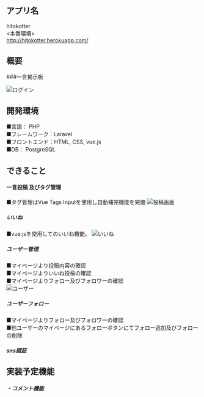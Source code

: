 ## アプリ名

hitokotter<br>
<本番環境><br>
http://hitokotter.herokuapp.com/
<br>
## 概要
###一言掲示板

![ログイン](https://user-images.githubusercontent.com/63763161/97005779-e1e46580-1579-11eb-8f74-db9c23612c5d.gif)
## 開発環境
■言語： PHP　<br>
■フレームワーク：Laravel<br>
■フロントエンド：HTML, CSS, vue.js<br>
■DB： PostgreSQL<br>

## できること
#### 一言投稿 及びタグ管理<br>
■タグ管理はVue Tags Inputを使用し自動補完機能を完備
![投稿画面](https://user-images.githubusercontent.com/63763161/97006996-aa76b880-157b-11eb-89b4-59c01fc77372.gif)
##### いいね <br>
■vue.jsを使用してのいいね機能。
![いいね](https://user-images.githubusercontent.com/63763161/97007984-30dfca00-157d-11eb-8ef3-ce04dee13f2b.gif)
##### ユーザー管理<br>
■マイページより投稿内容の確認<br>
■マイページよりいいね投稿の確認<br>
■マイページよりフォロー及びフォロワーの確認<br>
![ユーザー](https://user-images.githubusercontent.com/63763161/97008831-4bff0980-157e-11eb-8339-d2d9317ca2f7.gif)


##### ユーザーフォロー <br>
■マイページよりフォロー及びフォロワーの確認<br>
■他ユーザーのマイページにあるフォローボタンにてフォロー追加及びフォローの削除<br>


##### sns認証 <br>


## 実装予定機能
##### ・コメント機能


